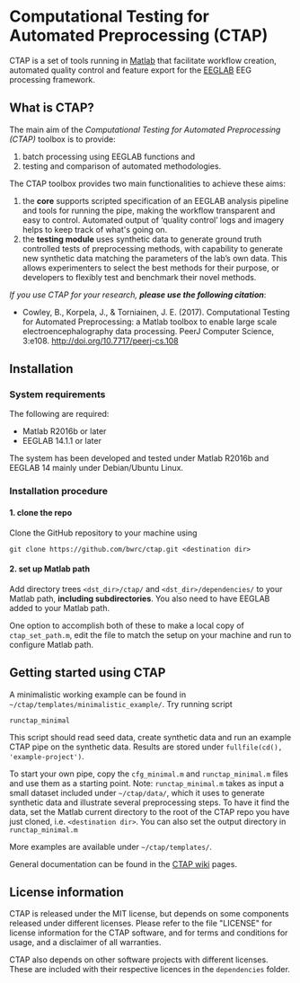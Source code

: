 # Computational Testing for Automated Preprocessing (CTAP)
CTAP is a set of tools running in [Matlab](https://se.mathworks.com/products/matlab.html) that facilitate workflow creation, automated quality control and feature export for the [EEGLAB](https://sccn.ucsd.edu/eeglab/index.php)  EEG processing framework.

## What is CTAP? ##
The main aim of the *Computational Testing for Automated Preprocessing (CTAP)* toolbox is to provide:

1. batch processing using EEGLAB functions and
2. testing and comparison of automated methodologies.

The CTAP toolbox provides two main functionalities to achieve these aims:

1. the **core** supports scripted specification of an EEGLAB analysis pipeline and tools for running the pipe, making the workflow transparent and easy to control. Automated output of ‘quality control’ logs and imagery helps to keep track of what's going on.
2. the **testing module** uses synthetic data to generate ground truth controlled tests of preprocessing methods, with capability to generate new synthetic data matching the parameters of the lab’s own data. This allows experimenters to select the best methods for their purpose, or developers to flexibly test and benchmark their novel methods.

_If you use CTAP for your research, __please use the following citation___:
 * Cowley, B., Korpela, J., & Torniainen, J. E. (2017). Computational Testing for Automated Preprocessing: a Matlab toolbox to enable large scale electroencephalography data processing. PeerJ Computer Science, 3:e108. http://doi.org/10.7717/peerj-cs.108


## Installation ##

### System requirements
The following are required:
* Matlab R2016b or later
* EEGLAB 14.1.1 or later

The system has been developed and tested under Matlab R2016b and EEGLAB 14 mainly under Debian/Ubuntu Linux.

### Installation procedure

#### 1. clone the repo
Clone the GitHub repository to your machine using

    git clone https://github.com/bwrc/ctap.git <destination dir>

#### 2. set up Matlab path
Add directory trees `<dst_dir>/ctap/` and `<dst_dir>/dependencies/` to your Matlab path, __including subdirectories__. You also need to have EEGLAB added to your Matlab path.

One option to accomplish both of these to make a local copy of `ctap_set_path.m`, edit the file to match the setup on your machine and run to configure Matlab path.

## Getting started using CTAP ##
A minimalistic working example can be found in `~/ctap/templates/minimalistic_example/`. Try running script

```
runctap_minimal
```

This script should read seed data, create synthetic data and run an example CTAP pipe on the synthetic data. Results are stored under `fullfile(cd(), 'example-project')`.

To start your own pipe, copy the `cfg_minimal.m` and `runctap_minimal.m` files and use them as a starting point. Note: `runctap_minimal.m` takes as input a small dataset included under `~/ctap/data/`, which it uses to generate synthetic data and illustrate several preprocessing steps. To have it find the data, set the Matlab current directory to the root of the CTAP repo you have just cloned, i.e. `<destination dir>`. You can also set the output directory in `runctap_minimal.m`

More examples are available under `~/ctap/templates/`.

General documentation can be found in the [CTAP wiki](https://github.com/bwrc/ctap/wiki) pages.


## License information

CTAP is released under the MIT license, but depends on some components released under different licenses. Please refer to the file "LICENSE" for license information for the CTAP software, and for terms and conditions for usage, and a disclaimer of all warranties.

CTAP also depends on other software projects with different licenses. These are included with their respective licences in the `dependencies` folder.
